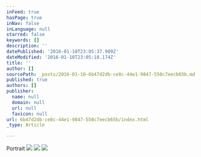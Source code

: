 ```yaml
---
inFeed: true
hasPage: true
inNav: false
inLanguage: null
starred: false
keywords: []
description: ''
datePublished: '2016-01-10T23:05:37.909Z'
dateModified: '2016-01-10T23:05:18.174Z'
title: ''
author: []
sourcePath: _posts/2016-01-10-6b47d2db-ce8c-44e1-9847-550c7eecb65b.md
published: true
authors: []
publisher:
  name: null
  domain: null
  url: null
  favicon: null
url: 6b47d2db-ce8c-44e1-9847-550c7eecb65b/index.html
_type: Article

---
```

Portrait
![](https://s3-us-west-2.amazonaws.com/the-grid-img/p/5dc412809e28a49c5a23ab32c1e8818910b02cf4.jpg)
![](https://the-grid-user-content.s3-us-west-2.amazonaws.com/89144996-736d-4538-9511-32558dfe91f5.tif)
![](https://the-grid-user-content.s3-us-west-2.amazonaws.com/f36eefb4-53ef-4b8e-89ba-6efb98e21d06.tif)